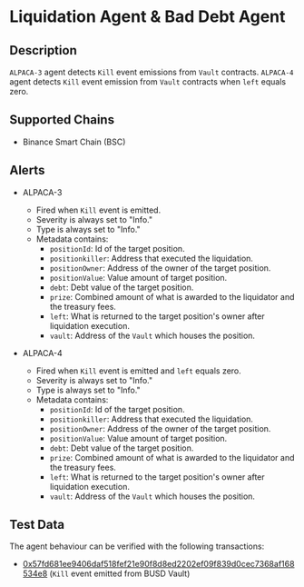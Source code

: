 # Liquidation Agent & Bad Debt Agent

## Description

`ALPACA-3` agent detects `Kill` event emissions from `Vault` contracts.
`ALPACA-4` agent detects `Kill` event emission from `Vault` contracts when `left` equals zero.

## Supported Chains

- Binance Smart Chain (BSC)

## Alerts

- ALPACA-3
  - Fired when `Kill` event is emitted.
  - Severity is always set to "Info."
  - Type is always set to "Info."
  - Metadata contains:
    - `positionId`: Id of the target position.
    - `positionkiller`: Address that executed the liquidation.
    - `positionOwner`: Address of the owner of the target position.
    - `positionValue`: Value amount of target position.
    - `debt`: Debt value of the target position.
    - `prize`: Combined amount of what is awarded to the liquidator and the treasury fees.
    - `left`: What is returned to the target position's owner after liquidation execution.
    - `vault`: Address of the `Vault` which houses the position.

- ALPACA-4
  - Fired when `Kill` event is emitted and `left` equals zero.
  - Severity is always set to "Info."
  - Type is always set to "Info."
  - Metadata contains:
    - `positionId`: Id of the target position.
    - `positionkiller`: Address that executed the liquidation.
    - `positionOwner`: Address of the owner of the target position.
    - `positionValue`: Value amount of target position.
    - `debt`: Debt value of the target position.
    - `prize`: Combined amount of what is awarded to the liquidator and the treasury fees.
    - `left`: What is returned to the target position's owner after liquidation execution.
    - `vault`: Address of the `Vault` which houses the position.

## Test Data

The agent behaviour can be verified with the following transactions:

- [0x57fd681ee9406daf518fef21e90f8d8ed2202ef09f839d0cec7368af168534e8](https://bscscan.com/tx/0x57fd681ee9406daf518fef21e90f8d8ed2202ef09f839d0cec7368af168534e8) (`Kill` event emitted from BUSD Vault)
